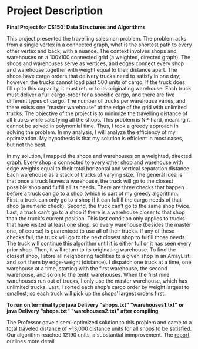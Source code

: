 # Project Description
<b> Final Project for CS150: Data Structures and Algorithms </b>

This project presented the travelling salesman problem.  The problem asks from a single vertex in a connected graph, what is the shortest path to every other vertex and back, with a nuance.  The context involves shops and warehouses on a 100x100 connected grid (a weighted, directed graph).  The shops and warehouses serve as vertices, and edges connect every shop and warehouse together with weight equal to their distance apart.  The shops have cargo orders that delivery trucks need to satisfy in one day; however, the trucks cannot load past 500 units of cargo.  If the truck does fill up to this capacity, it must return to its originating warehouse.  Each truck must deliver a full cargo-order for a specific cargo, and there are five different types of cargo.  The number of trucks per warehouse varies, and there exists one “master warehouse” at the edge of the grid with unlimited trucks.  The objective of the project is to minimize the travelling distance of all trucks while satisfying all the shops. This problem is NP-hard, meaning it cannot be solved in polynomial time.  Thus, I took a greedy approach in solving the problem.  In my analysis, I will analyze the efficiency of my optimization.  My hypothesis is that my solution is efficient in most cases, but not the best.

In my solution, I mapped the shops and warehouses on a weighted, directed graph.  Every shop is connected to every other shop and warehouse with edge weights equal to their total horizontal and vertical separation distance.  Each warehouse as a stack of trucks of varying size.  The general idea is that once a truck leaves a warehouse, the truck will go to the closest possible shop and fulfill all its needs.  There are three checks that happen before a truck can go to a shop (which is part of my greedy algorithm).  First, a truck can only go to a shop if it can fulfill the cargo needs of that shop (a numeric check).  Second, the truck can’t go to the same shop twice.  Last, a truck can’t go to a shop if there is a warehouse closer to that shop than the truck's current position.  This last condition only applies to trucks that have visited at least one shop, so every warehouse (besides the master one, of course) is guarenteed to use all of their trucks.  If any of these checks fail, the truck will go to the next closest shop to fulfill those needs.  The truck will continue this algorithm until it is either full or it has seen every prior shop.  Then, it will return to its originating warehouse.  To find the closest shop, I store all neighboring facilities to a given shop in an ArrayList and sort them by edge-weight (distance).  I dispatch one truck at a time, one warehouse at a time, starting with the first warehouse, the second warehouse, and so on to the tenth warehouses.  When the first nine warehouses run out of trucks, I only use the master warehouse, which has unlimited trucks.  Last, I sorted each shop’s cargo order by weight largest to smallest, so each truck will pick up the shops’ largest orders first.    

<b>To run on terminal type java Delivery "shops.txt" "warehouses1.txt" or java Delivery "shops.txt" "warehouses2.txt" after compiling</b>

The Professor gave a semi-optimized solution to this problem and came to a total traveled distance of ~13,000 distance units for all shops to be satisfied. Our algorithm reached 12190 units, a substantial immprovement. The <a href = https://github.com/20zurmca/Optimizing_Traveling_Salesman/blob/master/Project%20Report.pdf> report </a> outlines more detail.



